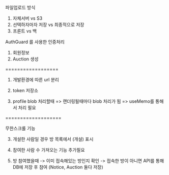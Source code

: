 파일업로드 방식

1. 자체서버 vs S3
2. 선택하자마자 저장 vs 최종적으로 저장
3. 프론트 vs 백

AuthGuard 를 사용한 인증처리

1. 회원정보
2. Auction 생성

==================

1. 개발환경에 따른 url 분리
2. token 저장소

3. profile blob 처리할때 => 랜더링될때마다 blob 처리가 됨
   => useMemo를 통해서 처리 필요

===================

무한스크롤 기능

3. 개설한 사람일 경우 방 목록에서 (개설) 표시

4. 참여한 사람 수 가져오는 기능 추가필요

5. 방 참여했을때
   -> 이미 접속해있는 방인지 확인
   -> 접속한 방이 아니면 API를 통해 DB에 저장 후 참여
   (Notice, Auction 둘다 저장)
